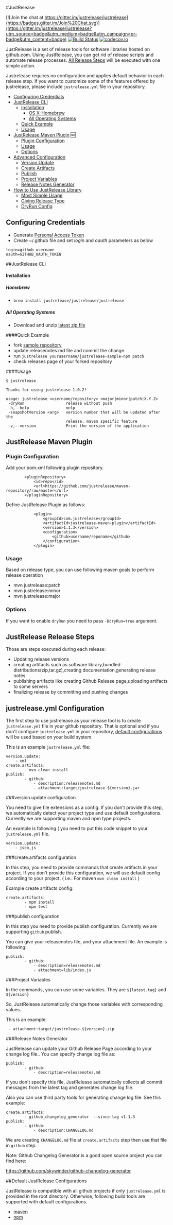 
#JustRelease

[![Join the chat at https://gitter.im/justrelease/justrelease](https://badges.gitter.im/Join%20Chat.svg)](https://gitter.im/justrelease/justrelease?utm_source=badge&utm_medium=badge&utm_campaign=pr-badge&utm_content=badge) [![Build Status](https://travis-ci.org/justrelease/justrelease.svg?branch=master)](https://travis-ci.org/justrelease/justrelease)
[![codecov.io](http://codecov.io/github/justrelease/justrelease/coverage.svg?branch=master)](http://codecov.io/github/justrelease/justrelease?branch=master)

JustRelease is a set of release tools for software libraries hosted on github.com. Using JustRelease, you can get rid of release scripts and automate release processes. [All Release Steps](#justrelease-release-steps) will be executed with one simple action.

Justrelease requires no configuration and applies default behavior in each release step. If you want to customize some of the features offered by justrelease, please include `justrelease.yml` file in your repository.

- [Configuring Credentials](#configuring-credentials) 
- [JustRelease CLI](#justrelease-cli)
  - [Installation](#homebrew)
    - [OS X-Homebrew](#homebrew)
    - [All Operating Systems](#all-operating-systems)
  - [Quick Example](#quick-example)
  - [Usage](#usage)
- [JustRelease Maven Plugin](#justrelease-maven-plugin) :new:
  - [Plugin Configuration](#plugin-configuration)
  - [Usage](#usage)
  - [Options](#options)
- [Advanced Configuration](#advanced-configuration)
  - [Version Update](#version-update)
  - [Create Artifacts](#create-artifacts)
  - [Publish](#publish)
  - [Project Variables](#project-variables)
  - [Release Notes Generator](#release-notes-generator)
- [How to Use JustRelease Library](#how-to-use-justrelease-library)
  - [Most Simple Usage](#most-simple-usage)
  - [Giving Release Type](#giving-release-type)
  - [DryRun Config](#dryrun-config)


## Configuring Credentials

- Generate [Personal Access Token](https://github.com/settings/tokens)
- Create ~/.github file and set *login* and *oauth* parameters as below
```
login=github_username
oauth=GITHUB_OAUTH_TOKEN
```

##JustRelease CLI

#### Installation

##### Homebrew
- `brew install justrelease/justrelease/justrelease`

##### All Operating Systems
- Download and unzip [latest zip file](https://github.com/justrelease/justrelease/releases)

####Quick Example

- fork [sample repository](https://github.com/justrelease/justrelease-sample-npm)
- update releasenotes.md file and commit the change.
- run `justrelease yourusername/justrelease-sample-npm patch`
- check releases page of your forked repository

####Usage

```
$ justrelease

Thanks for using justrelease 1.0.2!

usage: justrelease <username/repository> <major|minor|patch|X.Y.Z>
 -dryRun                  release without push
 -h,--help                nelp
 -snapshotVersion <arg>   version number that will be updated after the
                          release. maven spesific feature
 -v,--version             Print the version of the application
```


## JustRelease Maven Plugin

### Plugin Configuration

Add your pom.xml following plugin repository.
```
        <pluginRepository>
            <id>repo</id>
            <url>https://github.com/justrelease/maven-repository/raw/master</url>
        </pluginRepository>
```
Define JustRelease Plugin as follows:

```
            <plugin>
                <groupId>com.justrelease</groupId>
                <artifactId>justrelease-maven-plugin</artifactId>
                <version>1.1.3</version>
                <configuration>
                    <github>username/reponame</github>
                </configuration>
            </plugin>
```
### Usage

Based on release type, you can use following maven goals to perform release operation

- mvn justrelease:patch
- mvn justrelease:minor
- mvn justrelease:major

### Options

If you want to enable `dryRun` you need to pass `-DdryRun=true` argument.

## JustRelease Release Steps

Those are steps executed during each release:

- Updating release versions
- creating artifacts such as software library,bundled distributions(zip,tar.gz),creating documentation,generating release notes
- publishing artifacts like creating Github Release page,uploading artifacts to some servers
- finalizing release by committing and pushing changes


## justrelease.yml Configuration

The first step to use justrelease as your release tool is to create `justrelease.yml` file in your github repository. That is optional and if you don't configure `justrelease.yml` in your repository, [default configurations](#default-justrelease-configurations) will be used based on your build system.

This is an example `justrelease.yml` file:

```
version.update:
    - xml
create.artifacts:
        - mvn clean install
publish:
        - github:
            - description:releasenotes.md
            - attachment:target/justrelease-${version}.jar
```

###version.update configuration

You need to give file extensions as a config. If you don't provide this step, we automatically detect your project type
and use default configurations. Currently we are supporting maven and npm type projects.

An example is following ( you need to put this code snippet to your `justrelease.yml` file.

```
version.update:
    - json,js
```

###create.artifacts configuration

In this step, you need to provide commands that create artifacts in your project. If you don't provide this configuration,
we will use default config according to your project. ( i.e.: For maven `mvn clean install` )

Example create artifacts config:

```
create.artifacts:
        - npm install
        - npm test
```

###publish configuration

In this step you need to provide publish configuration. Currently we are supporting `github` publish.

You can give your releasenotes file, and your attachment file.
An example is following:

```
publish:
        - github:
            - description=releasenotes.md
            - attachment=lib/index.js
```

###Project Variables

In the commands, you can use some variables. They are `${latest.tag}` and `${version}`

So, JustRelease automatically change those variables with corresponding values.

This is an example:

` - attachment:target/justrelease-${version}.zip`

###Release Notes Generator

JustRelease can update your Github Release Page according to your change log file..
You can specify change log file as:
```
publish:
        - github:
            - description=releasenotes.md
```
If you don't specify this file, JustRelease automatically collects all commit messages from the latest tag and generates change log file.

Also you can use third party tools for generating change log file.
See this example:
```
create.artifacts:
        - github_changelog_generator  --since-tag v1.1.3
publish:
        - github:
            - description:CHANGELOG.md
```
We are creating `CHANGELOG.md` file at `create.artifacts` step then use that file in `github` step.

Note: Github Changelog Generator is a good open source project you can find here: 

https://github.com/skywinder/github-changelog-generator

##Default JustRelease Configurations

JustRelease is compatible with all github projects if only `justrelease.yml` is provided in the root directory. Otherwise, following build tools are supported with default configurations.

  - [maven](https://github.com/justrelease/justrelease/blob/master/justrelease-core/src/main/resources/default-mvn.yml)
  - [npm](https://github.com/justrelease/justrelease/blob/master/justrelease-core/src/main/resources/default-npm.yml)








